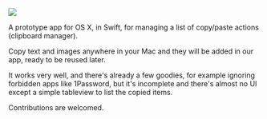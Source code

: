 ![](https://img.shields.io/badge/Swift-4-green.svg?style=flat)

A prototype app for OS X, in Swift, for managing a list of copy/paste actions (clipboard manager).

Copy text and images anywhere in your Mac and they will be added in our app, ready to be reused later.

It works very well, and there's already a few goodies, for example ignoring forbidden apps like 1Password, but it's incomplete and there's almost no UI except a simple tableview to list the copied items.

Contributions are welcomed.
